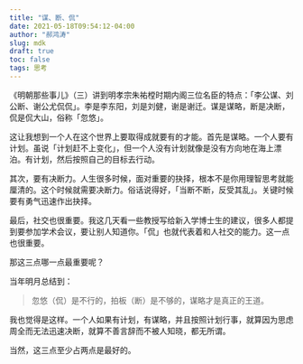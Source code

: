 ```yaml
---
title: "谋、断、侃"
date: 2021-05-18T09:54:12-04:00
author: "郝鸿涛"
slug: mdk
draft: true
toc: false
tags: 思考
---
```

《明朝那些事儿》（三）讲到明孝宗朱祐樘时期内阁三位名臣的特点：「李公谋、刘公断、谢公尤侃侃」。李是李东阳，刘是刘健，谢是谢迁。谋是谋略，断是决断，侃是侃大山，俗称「忽悠」。

这让我想到一个人在这个世界上要取得成就要有的才能。首先是谋略。一个人要有计划。虽说「计划赶不上变化」，但一个人没有计划就像是没有方向地在海上漂泊。有计划，然后按照自己的目标去行动。

其次，要有决断力。人生很多时候，面对重要的抉择，根本不是你用理智思考就能厘清的。这个时候就需要决断力。俗话说得好，「当断不断，反受其乱」。关键时候要有勇气迅速作出抉择。

最后，社交也很重要。我这几天看一些教授写给新入学博士生的建议，很多人都提到要参加学术会议，要让别人知道你。「侃」也就代表着和人社交的能力。这一点也很重要。

那这三点哪一点最重要呢？

当年明月总结到：

>忽悠（侃）是不行的，拍板（断）是不够的，谋略才是真正的王道。

我也觉得是这样。一个人如果有计划，有谋略，并且按照计划行事，就算因为思虑周全而无法迅速决断，就算不善言辞而不被人知晓，都无所谓。

当然，这三点至少占两点是最好的。






